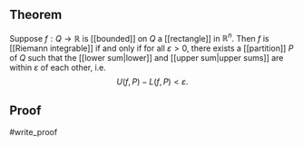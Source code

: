 ## Theorem
Suppose $f:Q\to \mathbb R$ is [[bounded]] on $Q$ a [[rectangle]] in $\mathbb R^n$. Then $f$ is [[Riemann integrable]] if and only if for all $\varepsilon > 0$, there exists a [[partition]] $P$ of $Q$ such that the [[lower sum|lower]] and [[upper sum|upper sums]] are within $\varepsilon$ of each other, i.e. $$U(f,P) - L(f,P) < \varepsilon.$$
## Proof
#write_proof 